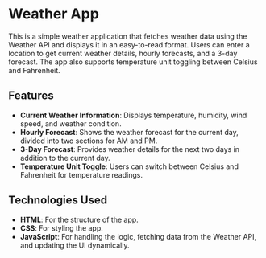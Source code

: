 # Weather App

This is a simple weather application that fetches weather data using the Weather API and displays it in an easy-to-read format. Users can enter a location to get current weather details, hourly forecasts, and a 3-day forecast. The app also supports temperature unit toggling between Celsius and Fahrenheit.

## Features

- **Current Weather Information**: Displays temperature, humidity, wind speed, and weather condition.
- **Hourly Forecast**: Shows the weather forecast for the current day, divided into two sections for AM and PM.
- **3-Day Forecast**: Provides weather details for the next two days in addition to the current day.
- **Temperature Unit Toggle**: Users can switch between Celsius and Fahrenheit for temperature readings.

## Technologies Used

- **HTML**: For the structure of the app.
- **CSS**: For styling the app.
- **JavaScript**: For handling the logic, fetching data from the Weather API, and updating the UI dynamically.